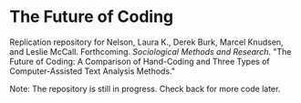 # The Future of Coding

Replication repository for Nelson, Laura K., Derek Burk, Marcel Knudsen, and Leslie McCall. Forthcoming. *Sociological Methods and Research*. "The Future of Coding: A Comparison of Hand-Coding and Three Types of Computer-Assisted Text Analysis Methods."

Note: The repository is still in progress. Check back for more code later.
